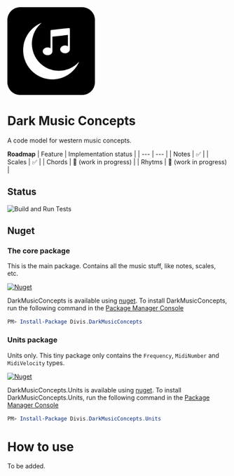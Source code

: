 ﻿<img src="https://github.com/michaldivis/dark-music-concepts/blob/master/assets/icon.png?raw=true" width="200">

# Dark Music Concepts

A code model for western music concepts.

**Roadmap**
| Feature | Implementation status |
| --- | --- |
| Notes | ✅ |
| Scales | ✅ |
| Chords | 🚧 (work in progress) |
| Rhytms | 🚧 (work in progress) |

## Status

![Build and Run Tests](https://github.com/michaldivis/dark-music-concepts/actions/workflows/build_and_test.yml/badge.svg)

## Nuget

### The core package

This is the main package. Contains all the music stuff, like notes, scales, etc.

[![Nuget](https://img.shields.io/nuget/v/Divis.DarkMusicConcepts?label=DarkMusicConcepts)](https://www.nuget.org/packages/Divis.DarkMusicConcepts/)

DarkMusicConcepts is available using [nuget](https://www.nuget.org/packages/Divis.DarkMusicConcepts/). To install DarkMusicConcepts, run the following command in the [Package Manager Console](http://docs.nuget.org/docs/start-here/using-the-package-manager-console)

```Powershell
PM> Install-Package Divis.DarkMusicConcepts
```

### Units package

Units only. This tiny package only contains the `Frequency`, `MidiNumber` and `MidiVelocity` types.

[![Nuget](https://img.shields.io/nuget/v/Divis.DarkMusicConcepts.Units?label=DarkMusicConcepts.Units)](https://www.nuget.org/packages/Divis.DarkMusicConcepts.Units/)

DarkMusicConcepts.Units is available using [nuget](https://www.nuget.org/packages/Divis.DarkMusicConcepts.Units/). To install DarkMusicConcepts.Units, run the following command in the [Package Manager Console](http://docs.nuget.org/docs/start-here/using-the-package-manager-console)

```Powershell
PM> Install-Package Divis.DarkMusicConcepts.Units
```

# How to use

To be added.